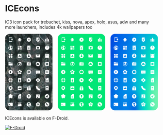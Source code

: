# ICEcons
IC3 icon pack for trebuchet, kiss, nova, apex, holo, asus, adw and many more launchers, includes 4k wallpapers too


![Alt text](/screenshots/screenshots.png?raw=true "Optional Title")


ICEcons is available on F-Droid.

[![F-Droid](https://f-droid.org/wiki/images/0/06/F-Droid-button_get-it-on.png)](https://f-droid.org/repository/browse/?fdid=ovh.ice.icecons)
